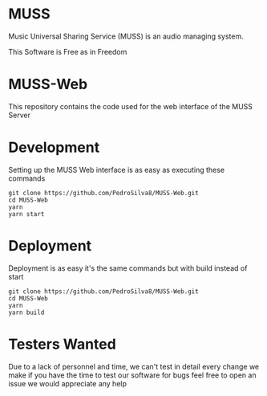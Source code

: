 # MUSS
Music Universal Sharing Service (MUSS) is an audio managing system.

This Software is Free as in Freedom

# MUSS-Web
This repository contains the code used for the web interface of the MUSS Server

# Development
Setting up the MUSS Web interface is as easy as executing these commands
```
git clone https://github.com/PedroSilva8/MUSS-Web.git
cd MUSS-Web
yarn
yarn start
```
# Deployment
Deployment is as easy it's the same commands but with build instead of start
```
git clone https://github.com/PedroSilva8/MUSS-Web.git
cd MUSS-Web
yarn
yarn build
```
# Testers Wanted
Due to a lack of personnel and time, we can't test in detail every change we make if you have the time to test our software for bugs feel free to open an issue we would appreciate any help
